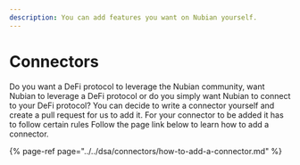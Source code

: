 ```yaml
---
description: You can add features you want on Nubian yourself.
---
```


# Connectors

Do you want a DeFi protocol to leverage the Nubian community, want Nubian to leverage a DeFi protocol or do you simply want Nubian to connect to your DeFi protocol? You can decide to write a connector yourself and create a pull request for us to add it. For your connector to be added it has to follow certain rules Follow the page link below to learn how to add a connector.

{% page-ref page="../../dsa/connectors/how-to-add-a-connector.md" %}



